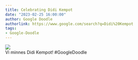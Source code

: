 ```yaml
---
title: Celebrating Didi Kempot
date: "2023-02-25 16:00:00"
author: Google Doodle
authorlink: https://www.google.com/search?q=Didi%20Kempot
tags:
- Google-Doodle
---
```

<img src="https://www.google.com/logos/doodles/2023/celebrating-didi-kempot-6753651837110025.2-law.gif" referrerpolicy="no-referrer"><br>Vi minnes Didi Kempot! #GoogleDoodle